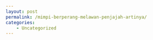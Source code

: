```yaml
---
layout: post
permalink: /mimpi-berperang-melawan-penjajah-artinya/
categories:
    - Uncategorized
---
```



